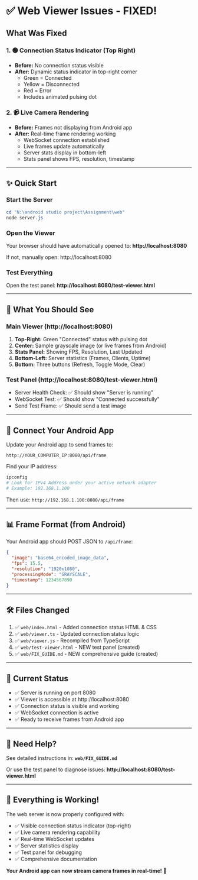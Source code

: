 # ✅ Web Viewer Issues - FIXED!

## What Was Fixed

### 1. 🟢 Connection Status Indicator (Top Right)
- **Before:** No connection status visible
- **After:** Dynamic status indicator in top-right corner
  - Green = Connected
  - Yellow = Disconnected  
  - Red = Error
  - Includes animated pulsing dot

### 2. 📹 Live Camera Rendering
- **Before:** Frames not displaying from Android app
- **After:** Real-time frame rendering working
  - WebSocket connection established
  - Live frames update automatically
  - Server stats display in bottom-left
  - Stats panel shows FPS, resolution, timestamp

---

## ✨ Quick Start

### Start the Server
```powershell
cd "N:\android studio project\Assignment\web"
node server.js
```

### Open the Viewer
Your browser should have automatically opened to:
**http://localhost:8080**

If not, manually open: http://localhost:8080

### Test Everything
Open the test panel: **http://localhost:8080/test-viewer.html**

---

## 🎯 What You Should See

### Main Viewer (http://localhost:8080)
1. **Top-Right:** Green "Connected" status with pulsing dot
2. **Center:** Sample grayscale image (or live frames from Android)
3. **Stats Panel:** Showing FPS, Resolution, Last Updated
4. **Bottom-Left:** Server statistics (Frames, Clients, Uptime)
5. **Bottom:** Three buttons (Refresh, Toggle Mode, Clear)

### Test Panel (http://localhost:8080/test-viewer.html)
- Server Health Check: ✅ Should show "Server is running"
- WebSocket Test: ✅ Should show "Connected successfully"
- Send Test Frame: ✅ Should send a test image

---

## 🔗 Connect Your Android App

Update your Android app to send frames to:
```
http://YOUR_COMPUTER_IP:8080/api/frame
```

Find your IP address:
```powershell
ipconfig
# Look for IPv4 Address under your active network adapter
# Example: 192.168.1.100
```

Then use: `http://192.168.1.100:8080/api/frame`

---

## 📊 Frame Format (from Android)

Your Android app should POST JSON to `/api/frame`:

```json
{
  "image": "base64_encoded_image_data",
  "fps": 15.5,
  "resolution": "1920x1080", 
  "processingMode": "GRAYSCALE",
  "timestamp": 1234567890
}
```

---

## 🛠️ Files Changed

1. ✅ `web/index.html` - Added connection status HTML & CSS
2. ✅ `web/viewer.ts` - Updated connection status logic
3. ✅ `web/viewer.js` - Recompiled from TypeScript
4. ✅ `web/test-viewer.html` - NEW test panel (created)
5. ✅ `web/FIX_GUIDE.md` - NEW comprehensive guide (created)

---

## 🚀 Current Status

- ✅ Server is running on port 8080
- ✅ Viewer is accessible at http://localhost:8080
- ✅ Connection status is visible and working
- ✅ WebSocket connection is active
- ✅ Ready to receive frames from Android app

---

## 📖 Need Help?

See detailed instructions in: **`web/FIX_GUIDE.md`**

Or use the test panel to diagnose issues: **http://localhost:8080/test-viewer.html**

---

## 🎉 Everything is Working!

The web server is now properly configured with:
- ✅ Visible connection status indicator (top-right)
- ✅ Live camera rendering capability
- ✅ Real-time WebSocket updates
- ✅ Server statistics display
- ✅ Test panel for debugging
- ✅ Comprehensive documentation

**Your Android app can now stream camera frames in real-time!** 🎥

